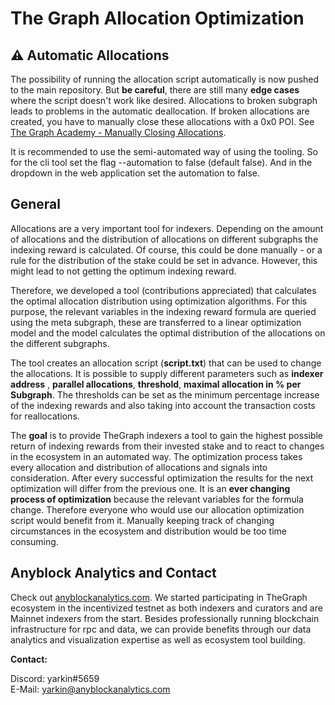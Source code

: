# The Graph Allocation Optimization

## ⚠️ Automatic Allocations

The possibility of running the allocation script automatically is now pushed to the main repository.
But **be careful**, there are still many **edge cases** where the script doesn't work like desired.
Allocations to broken subgraph leads to problems in the automatic deallocation. If broken allocations
are created, you have to manually close these allocations with a 0x0 POI. See [The Graph Academy - Manually Closing Allocations](https://docs.thegraph.academy/technical-documentation/tips-and-tricks/manuallyclosingallocationsforfailedsubgraphs).

It is recommended to use the semi-automated way of using the tooling. So for the cli tool set the flag --automation to false
(default false). And in the dropdown in the web application set the automation to false.
## General
Allocations are a very important tool for indexers. Depending on the amount of allocations and the distribution of allocations on different subgraphs the indexing reward is calculated. Of course, this could be done manually - or a rule for the distribution of the stake could be set in advance. However, this might lead to not getting the optimum indexing reward.

Therefore, we developed a tool (contributions appreciated) that calculates the optimal allocation distribution using optimization algorithms. For this purpose, the relevant variables in the indexing reward formula are queried using the meta subgraph, these are transferred to a linear optimization model and the model calculates the optimal distribution of the allocations on the different subgraphs.

The tool creates an allocation script (**script.txt**) that can be used to change the allocations. It is possible to supply different parameters such as **indexer address** , **parallel allocations**, **threshold**, **maximal allocation in % per Subgraph**. The thresholds can be set as the minimum percentage increase of the indexing rewards and also taking into account the transaction costs for reallocations.

The **goal** is to provide TheGraph indexers a tool to gain the highest possible return of indexing rewards from their invested stake and to react to changes in the ecosystem in an automated way. The optimization process takes every allocation and distribution of allocations and signals into consideration. After every successful optimization the results for the next optimization will differ from the previous one. It is an **ever changing process of optimization** because the relevant variables for the formula change. Therefore everyone who would use our allocation optimization script would benefit from it. Manually keeping track of changing circumstances in the ecosystem and distribution would be too time consuming.

## Anyblock Analytics and Contact

Check out [anyblockanalytics.com](https://anyblockanalytics.com/). We started participating in TheGraph ecosystem in the incentivized testnet as both indexers and curators and are Mainnet indexers from the start. Besides professionally running blockchain infrastructure for rpc and data, we can provide benefits through our data analytics and visualization expertise as well as ecosystem tool building.

**Contact:**

Discord: yarkin#5659  
E-Mail: [yarkin@anyblockanalytics.com](mailto:yarkin@anyblockanalytics.com)